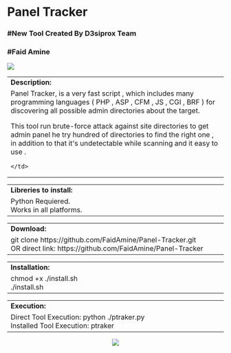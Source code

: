 # Panel Tracker

<h3>#New Tool Created By D3siprox Team</h3>
<h3>#Faid Amine</h3>

<img src="http://i.imgur.com/EbbtSPX.png" />

<table border="0" cellpadding="2" cellspacing="5" width="100%">
  <tr>
    <td class="main3"><b>Description:</b></td>
  </tr>
  <tr>
    <td class="main" width="890px">Panel Tracker, is a very fast script , which includes many programming languages ( PHP , ASP , CFM , JS , CGI , BRF ) for discovering all possible admin directories about the target.

This tool run brute-force attack against site directories to get admin panel he try hundred of directories to find the right one , in addition to that it's undetectable while scanning and it easy to use .

    </td>
  </tr>
</table>
<table border="0" cellpadding="2" cellspacing="5" width="100%">
  <tr>
    <td class="main3" width="890px"> <b>Libreries to install:</b></td>
  </tr>
  <tr>
    <td class="main">
      Python Requiered. <br/>
      Works in all platforms.
    </td>
  </tr>
</table>
<table border="0" cellpadding="2" cellspacing="5" width="100%">
  <tr>
    <td class="main3" width="890px"><b>Download:</b></td>
  </tr>
  <tr>
    <td class="main">
      git clone https://github.com/FaidAmine/Panel-Tracker.git <br/>
      OR direct link: https://github.com/FaidAmine/Panel-Tracker
    </td>
  </tr>
</table>
<table border="0" cellpadding="2" cellspacing="5" width="100%">
  <tr>
    <td class="main3" width="890px"><b>Installation:</b></td>
  </tr>
  <tr>
    <td class="main">chmod +x ./install.sh <br/>./install.sh </td>
  </tr>
</table>

<table border="0" cellpadding="2" cellspacing="5" width="100%">
  <tr>
    <td class="main3" width="890px"><b>Execution:</b></td>
  </tr>
  <tr>
    <td class="main">
      Direct Tool Execution: python ./ptraker.py<br/>
      Installed Tool Execution: ptraker
    </td>
  </tr>
</table>
 <center><img src="http://i.imgur.com/vB5fMuv.png" /></center>
